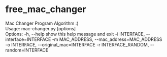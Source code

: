 # free_mac_changer
Mac Changer Program Algorithm :)  
Usage: mac-changer.py [options]  
Options:  -h, --help show this help message and exit  -i INTERFACE, --interface=INTERFACE  -m MAC_ADDRESS, --mac_address=MAC_ADDRESS  -o INTERFACE, --original_mac=INTERFACE  -r INTERFACE_RANDOM, --random=INTERFACE
